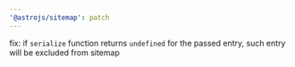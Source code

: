 ```yaml
---
'@astrojs/sitemap': patch
---
```


fix: if `serialize` function returns `undefined` for the passed entry, such entry will be excluded from sitemap
